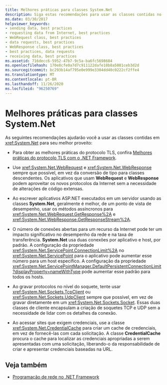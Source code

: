 ```yaml
---
title: Melhores práticas para classes System.Net
description: Siga estas recomendações para usar as classes contidas no System.Net para sua melhor vantagem em .NET Framework programação.
ms.date: 03/30/2017
helpviewer_keywords:
- sending data, best practices
- requesting data from Internet, best practices
- WebRequest class, best practices
- data requests, best practices
- WebResponse class, best practices
- best practices, data requests
- receiving data, best practices
ms.assetid: 716decc6-5952-47b7-9c5a-ba6fc5698684
ms.openlocfilehash: 170e8cfe0a7d7c911122dafe18b8a5081ceb3d2d
ms.sourcegitcommit: bc293b14af795e0e999e3304dd40c0222cf2ffe4
ms.translationtype: MT
ms.contentlocale: pt-BR
ms.lasthandoff: 11/26/2020
ms.locfileid: "96250769"
---
```

# <a name="best-practices-for-systemnet-classes"></a>Melhores práticas para classes System.Net

As seguintes recomendações ajudarão você a usar as classes contidas em <xref:System.Net> para seu melhor proveito:  
  
- Para obter as melhores práticas do protocolo TLS, confira [Melhores práticas do protocolo TLS com o .NET Framework](tls.md).

- Use <xref:System.Net.WebRequest> e <xref:System.Net.WebResponse> sempre que possível, em vez da conversão de tipo para classes descendentes. Os aplicativos que usam **WebRequest** e **WebResponse** podem aproveitar os novos protocolos da Internet sem a necessidade de alterações de código extensas.  
  
- Ao escrever aplicativos ASP.NET executados em um servidor usando as classes **System.Net**, geralmente é melhor, de um ponto de vista de desempenho, usar os métodos assíncronos para <xref:System.Net.WebRequest.GetResponse%2A> e <xref:System.Net.WebResponse.GetResponseStream%2A>.  
  
- O número de conexões abertas para um recurso da Internet pode ter um impacto significativo no desempenho da rede e na taxa de transferência. **System.Net** usa duas conexões por aplicativo e host, por padrão. A configuração da propriedade <xref:System.Net.ServicePoint.ConnectionLimit%2A> no <xref:System.Net.ServicePoint> para o aplicativo pode aumentar esse número para um host específico. A configuração da propriedade <xref:System.Net.ServicePointManager.DefaultPersistentConnectionLimit?displayProperty=nameWithType> pode aumentar esse padrão para todos os hosts.  
  
- Ao gravar protocolos no nível do soquete, tente usar <xref:System.Net.Sockets.TcpClient> ou <xref:System.Net.Sockets.UdpClient> sempre que possível, em vez de gravar diretamente em um <xref:System.Net.Sockets.Socket>. Essas duas classes de cliente encapsulam a criação de soquetes TCP e UDP sem a necessidade de lidar com os detalhes da conexão.  
  
- Ao acessar sites que exigem credenciais, use a classe <xref:System.Net.CredentialCache> para criar um cache de credenciais, em vez de fornecê-las com cada solicitação. A classe **CredentialCache** procura o cache para localizar as credenciais apropriadas a serem apresentadas com uma solicitação, liberando-o da responsabilidade de criar e apresentar credenciais baseadas na URL.  
  
## <a name="see-also"></a>Veja também

- [Programação de rede no .NET Framework](index.md)
